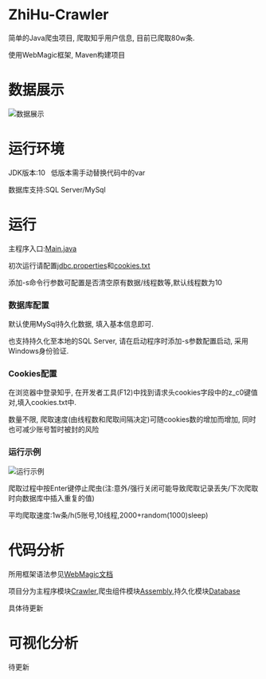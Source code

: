 # ZhiHu-Crawler
简单的Java爬虫项目, 爬取知乎用户信息, 目前已爬取80w条.

使用WebMagic框架, Maven构建项目

# 数据展示
![数据展示](https://github.com/Sword-And-Rose/ZhiHu-Crawler/blob/master/img/%E6%95%B0%E6%8D%AE%E5%B1%95%E7%A4%BA.png)

# 运行环境
JDK版本:10   低版本需手动替换代码中的var

数据库支持:SQL Server/MySql

# 运行
主程序入口:[Main.java](https://github.com/Sword-And-Rose/ZhiHu-Crawler/blob/master/src/main/java/Crawler/Main.java)

初次运行请配置[jdbc.properties](https://github.com/Sword-And-Rose/ZhiHu-Crawler/blob/master/config/jdbc.properties)和[cookies.txt](https://github.com/Sword-And-Rose/ZhiHu-Crawler/blob/master/config/cookies.txt)

添加-s命令行参数可配置是否清空原有数据/线程数等,默认线程数为10

### 数据库配置
默认使用MySql持久化数据, 填入基本信息即可.

也支持持久化至本地的SQL Server, 请在启动程序时添加-s参数配置启动, 采用Windows身份验证.

### Cookies配置
在浏览器中登录知乎, 在开发者工具(F12)中找到请求头cookies字段中的z_c0键值对,填入cookies.txt中.

数量不限, 爬取速度(由线程数和爬取间隔决定)可随cookies数的增加而增加, 同时也可减少账号暂时被封的风险

### 运行示例
![运行示例](https://github.com/Sword-And-Rose/ZhiHu-Crawler/blob/master/img/%E8%BF%90%E8%A1%8C%E7%A4%BA%E4%BE%8B.png)

爬取过程中按Enter键停止爬虫(注:意外/强行关闭可能导致爬取记录丢失/下次爬取时向数据库中插入重复的值)

平均爬取速度:1w条/h(5账号,10线程,2000+random(1000)sleep)

# 代码分析
所用框架语法参见[WebMagic文档](http://webmagic.io/docs/zh/)

项目分为主程序模块[Crawler](https://github.com/Sword-And-Rose/ZhiHu-Crawler/tree/master/src/main/java/Crawler),爬虫组件模块[Assembly](https://github.com/Sword-And-Rose/ZhiHu-Crawler/tree/master/src/main/java/Assembly),持久化模块[Database](https://github.com/Sword-And-Rose/ZhiHu-Crawler/tree/master/src/main/java/Database)

具体待更新

# 可视化分析
待更新

